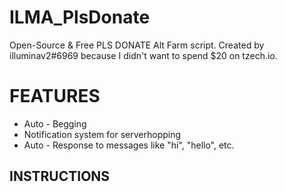 # ILMA_PlsDonate

Open-Source & Free PLS DONATE Alt Farm script. Created by illuminav2#6969 because I didn't want to spend $20 on tzech.io.


# FEATURES

- Auto - Begging
- Notification system for serverhopping
- Auto - Response to messages like "hi", "hello", etc.
## INSTRUCTIONS
